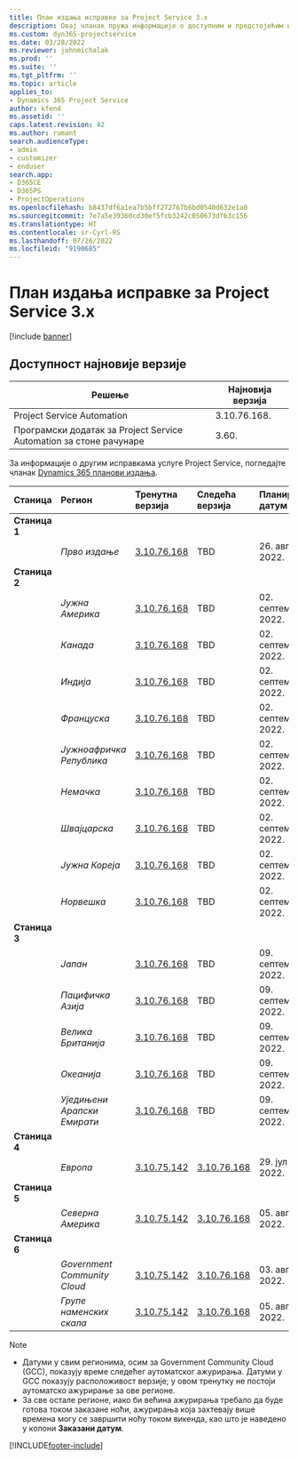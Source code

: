 ```yaml
---
title: План издања исправке за Project Service 3.x
description: Овај чланак пружа информације о доступним и предстојећим издањима програм Dynamics 365 Project Service Automation.
ms.custom: dyn365-projectservice
ms.date: 03/28/2022
ms.reviewer: johnmichalak
ms.prod: ''
ms.suite: ''
ms.tgt_pltfrm: ''
ms.topic: article
applies_to:
- Dynamics 365 Project Service
author: kfend
ms.assetid: ''
caps.latest.revision: 42
ms.author: rumant
search.audienceType:
- admin
- customizer
- enduser
search.app:
- D365CE
- D365PS
- ProjectOperations
ms.openlocfilehash: b8437df6a1ea7b5bff272767b6bd0540d632e1a0
ms.sourcegitcommit: 7e7a5e39360cd30ef5fcb3242c050673df63c156
ms.translationtype: HT
ms.contentlocale: sr-Cyrl-RS
ms.lasthandoff: 07/26/2022
ms.locfileid: "9190685"
---
```

# <a name="update-release-schedule-for-project-service-3x"></a>План издања исправке за Project Service 3.x

[!include [banner](../includes/psa-now-project-operations.md)]

## <a name="latest-version-availability"></a>Доступност најновије верзије

| Решење  | Најновија верзија |
|-------|----|
| Project Service Automation    | 3.10.76.168. |
| Програмски додатак за Project Service Automation за стоне рачунаре                | 3.60.          |

За информације о другим исправкама услуге Project Service, погледајте чланак [Dynamics 365 планови издања](/dynamics365/release-plans/). 

| Станица  | Регион | Тренутна верзија | Следећа верзија |  Планирани датум
| :---   | :---   | :---   | :---   |:---   |         
|<strong>Станица 1</strong> | |  |  | |
| | <i>Прво издање</i> | [3.10.76.168](whats-new-ur-45.md) | TBD | 26. август 2022.
|<strong>Станица 2</strong> | |  |  | |
| | <i>Јужна Америка</i> | [3.10.76.168](whats-new-ur-45.md) | TBD | 02. септембар 2022.
| | <i>Канада</i> | [3.10.76.168](whats-new-ur-45.md) | TBD | 02. септембар 2022.
| | <i>Индија</i> | [3.10.76.168](whats-new-ur-45.md) | TBD | 02. септембар 2022.
| | <i>Француска</i> | [3.10.76.168](whats-new-ur-45.md) | TBD | 02. септембар 2022.
| | <i>Јужноафричка Република</i> | [3.10.76.168](whats-new-ur-45.md) | TBD | 02. септембар 2022.
| | <i>Немачка</i> | [3.10.76.168](whats-new-ur-45.md) | TBD | 02. септембар 2022.
| | <i>Швајцарска</i> | [3.10.76.168](whats-new-ur-45.md) | TBD | 02. септембар 2022.
| | <i>Јужна Кореја</i> | [3.10.76.168](whats-new-ur-45.md) | TBD | 02. септембар 2022.
| | <i>Норвешка</i> | [3.10.76.168](whats-new-ur-45.md) | TBD | 02. септембар 2022.
|<strong>Станица 3</strong> | |  |  | |
| | <i>Јапан</i> | [3.10.76.168](whats-new-ur-45.md) | TBD | 09. септембар 2022.
| | <i>Пацифичка Азија</i> | [3.10.76.168](whats-new-ur-45.md) | TBD | 09. септембар 2022.
| | <i>Велика Британија</i> | [3.10.76.168](whats-new-ur-45.md) | TBD | 09. септембар 2022.
| | <i>Океанија</i> | [3.10.76.168](whats-new-ur-45.md) | TBD | 09. септембар 2022.
| | <i>Уједињени Арапски Емирати</i> | [3.10.76.168](whats-new-ur-45.md) | TBD | 09. септембар 2022.
|<strong>Станица 4</strong> | |  |  | |
| | <i>Европа</i> | [3.10.75.142](whats-new-ur-44.md) | [3.10.76.168](whats-new-ur-45.md) | 29. јул 2022.
|<strong>Станица 5</strong> | |  |  | |
| | <i>Северна Америка</i> | [3.10.75.142](whats-new-ur-44.md) | [3.10.76.168](whats-new-ur-45.md) | 05. август 2022.
|<strong>Станица 6</strong> | |  |  | |
| | <i>Government Community Cloud</i> | [3.10.75.142](whats-new-ur-44.md) | [3.10.76.168](whats-new-ur-45.md) | 03. август 2022.
| | <i>Групе наменских скала</i> | [3.10.75.142](whats-new-ur-44.md) | [3.10.76.168](whats-new-ur-45.md) | 05. август 2022.




>[!Note]
> - Датуми у свим регионима, осим за Government Community Cloud (GCC), показују време следећег аутоматског ажурирања. Датуми у GCC показују расположивост верзије; у овом тренутку не постоји аутоматско ажурирање за ове регионе.
> - За све остале регионе, иако би већина ажурирања требало да буде готова током заказане ноћи, ажурирања која захтевају више времена могу се завршити ноћу током викенда, као што је наведено у колони **Заказани датум**.


[!INCLUDE[footer-include](../includes/footer-banner.md)]
